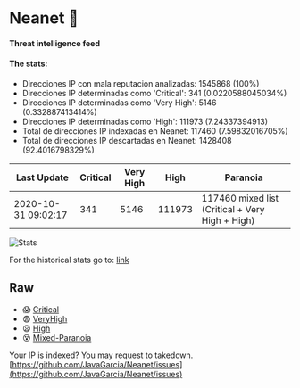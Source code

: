# Neanet :hocho:
#### Threat intelligence feed
#### The stats:

- Direcciones IP con mala reputacion analizadas: 1545868 (100%)
- Direcciones IP determinadas como 'Critical':  341 (0.0220588045034%)
- Direcciones IP determinadas como 'Very High':  5146 (0.332887413414%)
- Direcciones IP determinadas como 'High':  111973 (7.24337394913)
- Total de direcciones IP indexadas en Neanet:  117460 (7.59832016705%)
- Total de direcciones IP descartadas en Neanet:  1428408 (92.4016798329%)

| Last Update | Critical | Very High | High | Paranoia |
| --- | --- | --- | --- | --- |
| 2020-10-31 09:02:17 | 341 | 5146 | 111973 | 117460 mixed list (Critical + Very High + High)|

![Stats](https://docs.google.com/spreadsheets/d/e/2PACX-1vSnaNMIXVabIpDJjufMlzH7poXnshF3mgd8Is1g9ytUEzVsP5my4Trn8f-xkoLLQ38xpL3HtmUexLo6/pubchart?oid=501124687&format=image)

For the historical stats go to: [link](/stats.csv)
## Raw
- :scream: [Critical](https://raw.githubusercontent.com/JavaGarcia/Neanet/master/blacklists/neanet_critical.txt)
- :fearful: [VeryHigh](https://raw.githubusercontent.com/JavaGarcia/Neanet/master/blacklists/neanet_veryHigh.txtt)
- :frowning: [High](https://raw.githubusercontent.com/JavaGarcia/Neanet/master/blacklists/neanet_high.txt)
- :dizzy_face: [Mixed-Paranoia](https://raw.githubusercontent.com/JavaGarcia/Neanet/master/blacklists/neanet_all.txt)


Your IP is indexed? You may request to takedown. [https://github.com/JavaGarcia/Neanet/issues](https://github.com/JavaGarcia/Neanet/issues)





































































































































































































































































































































































































































































































































































































































































































































































































































































































































































































































































































































































































































































































































































































































































































































































































































































































































































































































































